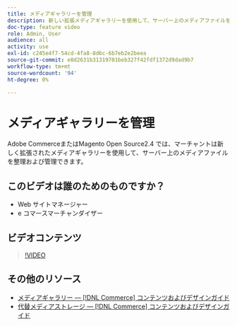 ```yaml
---
title: メディアギャラリーを管理
description: 新しい拡張メディアギャラリーを使用して、サーバー上のメディアファイルを整理および管理する方法を説明します。
doc-type: feature video
role: Admin, User
audience: all
activity: use
exl-id: c245e4f7-54cd-4fa8-8d6c-6b7eb2e2beea
source-git-commit: e8d2631b31319701beb327f42fdf1372d9dad9b7
workflow-type: tm+mt
source-wordcount: '94'
ht-degree: 0%

---
```


# メディアギャラリーを管理

Adobe CommerceまたはMagento Open Source2.4 では、マーチャントは新しく拡張されたメディアギャラリーを使用して、サーバー上のメディアファイルを整理および管理できます。

## このビデオは誰のためのものですか？

- Web サイトマネージャー
- e コマースマーチャンダイザー

## ビデオコンテンツ

>[!VIDEO](https://video.tv.adobe.com/v/343785?quality=12&learn=on)

## その他のリソース

- [メディアギャラリー — [!DNL Commerce] コンテンツおよびデザインガイド](https://experienceleague.adobe.com/docs/commerce-admin/content-design/media/gallery/media-gallery.html)
- [代替メディアストレージ — [!DNL Commerce] コンテンツおよびデザインガイド](https://experienceleague.adobe.com/docs/commerce-admin/content-design/media/storage/media-storage.html)

